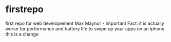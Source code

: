 # firstrepo
first repo for web developement
Max Maynor - Important Fact: it is actually worse for performance and battery life to swipe up your apps on an iphone. this is a change